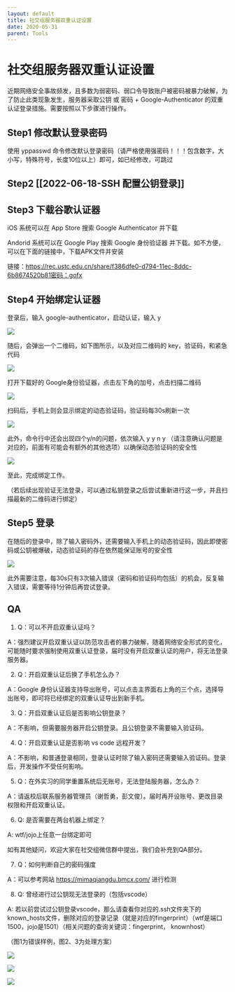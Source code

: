 ```yaml
---
layout: default
title: 社交组服务器双重认证设置
date: 2020-05-31
parent: Tools
---
```


# 社交组服务器双重认证设置

近期网络安全事故频发，且多数为弱密码、弱口令导致账户被密码被暴力破解，为了防止此类现象发生，服务器采取公钥 或 密码 + Google-Authenticator 的双重认证登录措施。需要按照以下步骤进行操作。

  

## Step1 修改默认登录密码

使用 yppasswd 命令修改默认登录密码（请严格使用强密码！！！包含数字，大小写，特殊符号，长度10位以上）即可，如已经修改，可跳过

  

## Step2 [[2022-06-18-SSH 配置公钥登录]]

  

## Step3 下载谷歌认证器

iOS 系统可以在 App Store 搜索 Google Authenticator 并下载

Andorid 系统可以在 Google Play 搜索 Google 身份验证器 并下载。如不方便，可以在下面的链接中，下载APK文件并安装

链接：https://rec.ustc.edu.cn/share/f386dfe0-d794-11ec-8ddc-6b8674520b81密码：gofx

  

## Step4 开始绑定认证器

登录后，输入 google-authenticator，启动认证，输入 y

![](https://docimg2.docs.qq.com/image/Up1LWeFjJ9N_6NVnCe6jvQ.png?w=990&h=242)

随后，会弹出一个二维码，如下图所示，以及对应二维码的 key，验证码，和紧急代码

![](https://docimg4.docs.qq.com/image/9I7Ln3jA_4dLbbXBp_q4cg.png?w=1280&h=891.6446124763705)

打开下载好的 Google身份验证器，点击左下角的加号，点击扫描二维码

![](https://docimg7.docs.qq.com/image/yoolFEz5OkMr1doYqvGUUg.png?w=1170&h=2532)

扫码后，手机上则会显示绑定的动态验证码，验证码每30s刷新一次

![](https://docimg1.docs.qq.com/image/JXJRvmzuTF-SBpTWpv5bdA.png?w=1170&h=2532)

此外，命令行中还会出现四个y/n的问题，依次输入 y y n y （请注意确认问题是对应的，前面有可能会有额外的其他选项）以确保动态验证码的安全性

![](https://docimg5.docs.qq.com/image/lW1Kb9tJeHTD-Y0aLFpDUQ.png?w=1280&h=703.0985915492957)

至此，完成绑定工作。

（若后续出现验证无法登录，可以通过私钥登录之后尝试重新进行这一步，并且扫描最新的二维码进行绑定）

## Step5 登录

在随后的登录中，除了输入密码外，还需要输入手机上的动态验证码，因此即使密码或公钥被爆破，动态验证码的存在依然能保证账号的安全性

![](https://docimg8.docs.qq.com/image/yR1pusqa4gBiWHWxFGuaNQ.png?w=896&h=174)

此外需要注意，每30s只有3次输入错误（密码和验证码均包括）的机会，反复输入错误，需要等待1分钟后再尝试登录。



  

## QA

1.  Q：可以不开启双重认证吗？
    

A：强烈建议开启双重认证以防范攻击者的暴力破解，随着网络安全形式的变化，可能随时要求强制使用双重认证登录，届时没有开启双重认证的用户，将无法登录服务器。

2.  Q：开启双重认证后换了手机怎么办？
    

A：Google 身份认证器支持导出账号，可以点击主界面右上角的三个点，选择导出账号，即可将已经绑定的双重认证导出到新手机。

3.  Q：开启双重认证后是否影响公钥登录？
    

A：不影响，但需要服务器开启公钥登录。且公钥登录不需要输入验证码。

4.  Q：开启双重认证是否影响 vs code 远程开发？
    

A：不影响，和普通登录相同，登录认证时除了输入密码还需要输入验证码。登录后，开发操作不受任何影响。

5.  Q：在外实习的同学重置系统后无账号，无法登陆服务器，怎么办？
    

A：请返校后联系服务器管理员（谢哲勇，彭文俊）。届时再开设账号、更改目录权限和开启双重认证。

6.  Q: 是否需要在两台机器上绑定？
    

A: wtf/jojo上任意一台绑定即可

如有其他疑问，欢迎大家在社交组微信群中提出，我们会补充到QA部分。

7.  Q：如何判断自己的密码强度
    

A：可以参考网站 https://mimaqiangdu.bmcx.com/ 进行检测

8.  Q: 曾经进行过公钥现无法登录的（包括vscode）
    

A: 若以前尝试过公钥登录vscode，那么请查看你对应的.ssh文件夹下的known_hosts文件，删除对应的登录记录（就是对应的fingerprint）（wtf是端口1500，jojo是1501）（相关问题的查询关键词：fingerprint， knownhost）

（图1为错误样例，图2、3为处理方案）

![](https://docimg3.docs.qq.com/image/SwxW67bW5VLXbkHElPmi3g.png?w=1136&h=492)

![](https://docimg6.docs.qq.com/image/sL0s0g1iCjCzxY2E0g_wUw.png?w=354&h=302)

![](https://docimg2.docs.qq.com/image/9Ghv1QCdyEmlWPr94HLy8w.png?w=791&h=524)